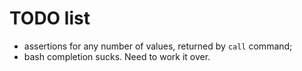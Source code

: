 # TODO list

* assertions for any number of values, returned by ``call`` command;
* bash completion sucks. Need to work it over.

